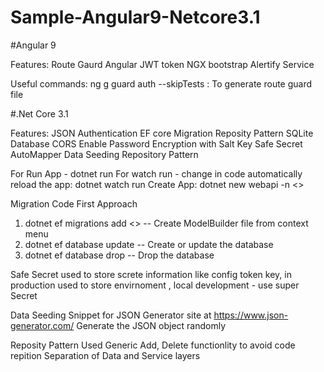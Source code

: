 # Sample-Angular9-Netcore3.1

#Angular 9

Features:
    Route Gaurd
    Angular JWT token
    NGX bootstrap
    Alertify Service

Useful commands:
    ng g guard auth --skipTests  : To generate route guard file



#.Net Core 3.1 

Features: 
    JSON Authentication
    EF core Migration
    Reposity Pattern
    SQLite Database
    CORS Enable
    Password Encryption with Salt Key
    Safe Secret
    AutoMapper
    Data Seeding
    Repository Pattern


For Run App - dotnet run 
    For watch run - change in code automatically reload the app: dotnet watch run
    Create App: dotnet new webapi -n <<FolderName>>

Migration Code First Approach
1. dotnet ef  migrations add <<Name>> -- Create ModelBuilder file from context menu
2. dotnet ef database update -- Create or update the database
3. dotnet ef database drop -- Drop the database

Safe Secret 
    used to store screte information like config token key, in production used to store envirnoment , local development - use super Secret

Data Seeding
    Snippet for JSON Generator site at https://www.json-generator.com/
    Generate the JSON object randomly 

Reposity Pattern
    Used Generic Add, Delete functionlity to avoid code repition
    Separation of Data and Service layers